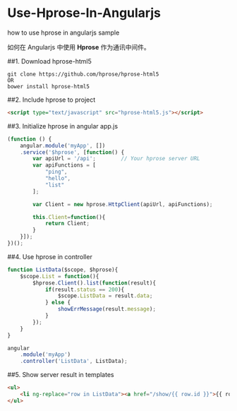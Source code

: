 Use-Hprose-In-Angularjs
=======================

how to use hprose in angularjs sample

如何在 Angularjs 中使用 **Hprose** 作为通讯中间件。

##1. Download hprose-html5

```shell
git clone https://github.com/hprose/hprose-html5
OR
bower install hprose-html5
```

##2. Include hprose to project

```html
<script type="text/javascript" src="hprose-html5.js"></script>
```

##3. Initialize hprose in angular app.js

```javascript
(function () {
    angular.module('myApp', [])
    .service('$hprose', [function() {
        var apiUrl = '/api';		// Your hprose server URL
        var apiFunctions = [
            "ping",
            "hello",
            "list"
        ];

        var Client = new hprose.HttpClient(apiUrl, apiFunctions);

        this.Client=function(){
            return Client;
        }
    }]);
})();
```

##4. Use hprose in controller

```javascript
function ListData($scope, $hprose){
	$scope.List = function(){
		$hprose.Client().list(function(result){
			if(result.status == 200){
				$scope.ListData = result.data;
			} else {
				showErrMessage(result.message);
			}
		});
	}
}

angular
    .module('myApp')
    .controller('ListData', ListData);
```

##5. Show server result in templates

```html
<ul>
	<li ng-replace="row in ListData"><a href="/show/{{ row.id }}">{{ row.title }}</li>
</ul>
```
